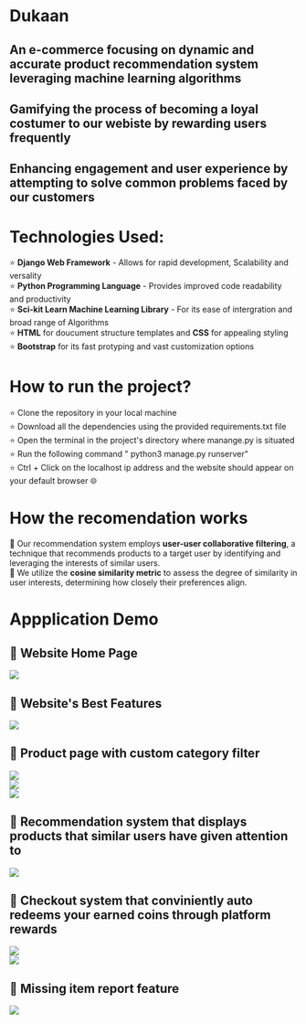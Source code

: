 # Dukaan
## An e-commerce focusing on dynamic and accurate product recommendation system leveraging machine learning algorithms
## Gamifying the process of becoming a loyal costumer to our webiste by rewarding users frequently
## Enhancing engagement and user experience by attempting to solve common problems faced by our customers

# Technologies Used:
  ⭐️ <strong>Django Web Framework</strong> - Allows for rapid development, Scalability and versality<br>
  ⭐️ <strong>Python Programming Language</strong>  - Provides improved code readability and productivity<br>
  ⭐️ <strong>Sci-kit Learn Machine Learning Library</strong> - For its ease of intergration and broad range of Algorithms<br>
  ⭐️ <strong>HTML</strong> for doucument structure templates and <strong>CSS</strong> for appealing styling<br>
  ⭐️ <strong>Bootstrap</strong> for its fast protyping and vast customization options<br>

# How to run the project?
  ⭐️ Clone the repository in your local machine<br>
  ⭐️ Download all the dependencies using the provided requirements.txt file<br>
  ⭐️ Open the terminal in the project's directory where manange.py is situated<br>
  ⭐️ Run the following command " python3 manage.py runserver"<br>
  ⭐️ Ctrl + Click on the localhost ip address and the website should appear on your default browser 🌐<br>

# How the recomendation works
  🤖 Our recommendation system employs **user-user collaborative filtering**, a technique that recommends products to a target user by identifying and leveraging the interests of similar users.<br>
  🤖 We utilize the **cosine similarity metric** to assess the degree of similarity in user interests, determining how closely their preferences align.<br>
  
# Appplication Demo

## 🚀 Website Home Page<br>
![](https://github.com/PathireddyYaswanthReddy/Dukaan/blob/main/ScreenShots%20-%20Dukaan/Screenshot%20(23).png)<br>
## 🚀 Website's Best Features<br>
![](https://github.com/PathireddyYaswanthReddy/Dukaan/blob/main/ScreenShots%20-%20Dukaan/Screenshot%20(25).png)<br>
## 🚀 Product page with custom category filter<br>
![](https://github.com/PathireddyYaswanthReddy/Dukaan/blob/main/ScreenShots%20-%20Dukaan/Screenshot%20(26).png)<br>
![](https://github.com/PathireddyYaswanthReddy/Dukaan/blob/main/ScreenShots%20-%20Dukaan/Screenshot%20(28).png)<br>
![](https://github.com/PathireddyYaswanthReddy/Dukaan/blob/main/ScreenShots%20-%20Dukaan/Screenshot%20(29).png)<br>
## 🚀 Recommendation system that displays products that similar users have given attention to <br>
![](https://github.com/PathireddyYaswanthReddy/Dukaan/blob/main/ScreenShots%20-%20Dukaan/Screenshot%20(33).png)<br>
## 🚀 Checkout system that conviniently auto redeems your earned coins through platform rewards<br>
![](https://github.com/PathireddyYaswanthReddy/Dukaan/blob/main/ScreenShots%20-%20Dukaan/Screenshot%20(30).png)<br>
![](https://github.com/PathireddyYaswanthReddy/Dukaan/blob/main/ScreenShots%20-%20Dukaan/Screenshot%20(31).png)<br>
## 🚀 Missing item report feature<br>
![](https://github.com/PathireddyYaswanthReddy/Dukaan/blob/main/ScreenShots%20-%20Dukaan/Screenshot%20(32).png)<br>


